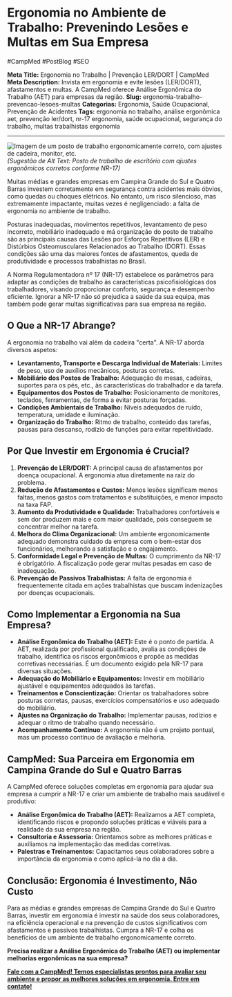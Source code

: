 # Ergonomia no Ambiente de Trabalho: Prevenindo Lesões e Multas em Sua Empresa

#CampMed #PostBlog #SEO 

**Meta Title:** Ergonomia no Trabalho | Prevenção LER/DORT | CampMed
**Meta Description:** Invista em ergonomia e evite lesões (LER/DORT), afastamentos e multas. A CampMed oferece Análise Ergonômica do Trabalho (AET) para empresas da região.
**Slug:** ergonomia-trabalho-prevencao-lesoes-multas
**Categorias:** Ergonomia, Saúde Ocupacional, Prevenção de Acidentes
**Tags:** ergonomia no trabalho, análise ergonômica aet, prevenção ler/dort, nr-17 ergonomia, saúde ocupacional, segurança do trabalho, multas trabalhistas ergonomia

---

![Imagem de um posto de trabalho ergonomicamente correto, com ajustes de cadeira, monitor, etc.](placeholder_imagem_ergonomia.jpg) *(Sugestão de Alt Text: Posto de trabalho de escritório com ajustes ergonômicos corretos conforme NR-17)*

Muitas médias e grandes empresas em Campina Grande do Sul e Quatro Barras investem corretamente em segurança contra acidentes mais óbvios, como quedas ou choques elétricos. No entanto, um risco silencioso, mas extremamente impactante, muitas vezes é negligenciado: a falta de ergonomia no ambiente de trabalho.

Posturas inadequadas, movimentos repetitivos, levantamento de peso incorreto, mobiliário inadequado e má organização do posto de trabalho são as principais causas das Lesões por Esforços Repetitivos (LER) e Distúrbios Osteomusculares Relacionados ao Trabalho (DORT). Essas condições são uma das maiores fontes de afastamentos, queda de produtividade e processos trabalhistas no Brasil.

A Norma Regulamentadora nº 17 (NR-17) estabelece os parâmetros para adaptar as condições de trabalho às características psicofisiológicas dos trabalhadores, visando proporcionar conforto, segurança e desempenho eficiente. Ignorar a NR-17 não só prejudica a saúde da sua equipa, mas também pode gerar multas significativas para sua empresa na região.

## O Que a NR-17 Abrange?

A ergonomia no trabalho vai além da cadeira "certa". A NR-17 aborda diversos aspetos:

*   **Levantamento, Transporte e Descarga Individual de Materiais:** Limites de peso, uso de auxílios mecânicos, posturas corretas.
*   **Mobiliário dos Postos de Trabalho:** Adequação de mesas, cadeiras, suportes para os pés, etc., às características do trabalhador e da tarefa.
*   **Equipamentos dos Postos de Trabalho:** Posicionamento de monitores, teclados, ferramentas, de forma a evitar posturas forçadas.
*   **Condições Ambientais de Trabalho:** Níveis adequados de ruído, temperatura, umidade e iluminação.
*   **Organização do Trabalho:** Ritmo de trabalho, conteúdo das tarefas, pausas para descanso, rodízio de funções para evitar repetitividade.

## Por Que Investir em Ergonomia é Crucial?

1.  **Prevenção de LER/DORT:** A principal causa de afastamentos por doença ocupacional. A ergonomia atua diretamente na raiz do problema.
2.  **Redução de Afastamentos e Custos:** Menos lesões significam menos faltas, menos gastos com tratamentos e substituições, e menor impacto na taxa FAP.
3.  **Aumento da Produtividade e Qualidade:** Trabalhadores confortáveis e sem dor produzem mais e com maior qualidade, pois conseguem se concentrar melhor na tarefa.
4.  **Melhora do Clima Organizacional:** Um ambiente ergonomicamente adequado demonstra cuidado da empresa com o bem-estar dos funcionários, melhorando a satisfação e o engajamento.
5.  **Conformidade Legal e Prevenção de Multas:** O cumprimento da NR-17 é obrigatório. A fiscalização pode gerar multas pesadas em caso de inadequação.
6.  **Prevenção de Passivos Trabalhistas:** A falta de ergonomia é frequentemente citada em ações trabalhistas que buscam indenizações por doenças ocupacionais.

## Como Implementar a Ergonomia na Sua Empresa?

*   **Análise Ergonômica do Trabalho (AET):** Este é o ponto de partida. A AET, realizada por profissional qualificado, avalia as condições de trabalho, identifica os riscos ergonômicos e propõe as medidas corretivas necessárias. É um documento exigido pela NR-17 para diversas situações.
*   **Adequação do Mobiliário e Equipamentos:** Investir em mobiliário ajustável e equipamentos adequados às tarefas.
*   **Treinamentos e Conscientização:** Orientar os trabalhadores sobre posturas corretas, pausas, exercícios compensatórios e uso adequado do mobiliário.
*   **Ajustes na Organização do Trabalho:** Implementar pausas, rodízios e adequar o ritmo de trabalho quando necessário.
*   **Acompanhamento Contínuo:** A ergonomia não é um projeto pontual, mas um processo contínuo de avaliação e melhoria.

## CampMed: Sua Parceira em Ergonomia em Campina Grande do Sul e Quatro Barras

A CampMed oferece soluções completas em ergonomia para ajudar sua empresa a cumprir a NR-17 e criar um ambiente de trabalho mais saudável e produtivo:

*   **Análise Ergonômica do Trabalho (AET):** Realizamos a AET completa, identificando riscos e propondo soluções práticas e viáveis para a realidade da sua empresa na região.
*   **Consultoria e Assessoria:** Orientamos sobre as melhores práticas e auxiliamos na implementação das medidas corretivas.
*   **Palestras e Treinamentos:** Capacitamos seus colaboradores sobre a importância da ergonomia e como aplicá-la no dia a dia.

## Conclusão: Ergonomia é Investimento, Não Custo

Para as médias e grandes empresas de Campina Grande do Sul e Quatro Barras, investir em ergonomia é investir na saúde dos seus colaboradores, na eficiência operacional e na prevenção de custos significativos com afastamentos e passivos trabalhistas. Cumpra a NR-17 e colha os benefícios de um ambiente de trabalho ergonomicamente correto.

**Precisa realizar a Análise Ergonômica do Trabalho (AET) ou implementar melhorias ergonômicas na sua empresa?**

[**Fale com a CampMed! Temos especialistas prontos para avaliar seu ambiente e propor as melhores soluções em ergonomia. Entre em contato!**](https://campmedocupacional.com/?page_id=233)

